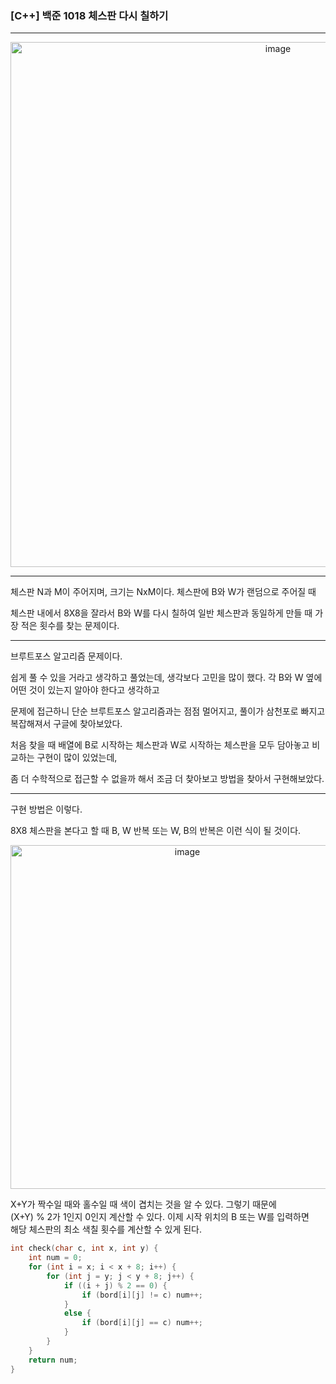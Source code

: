 ### [C++] 백준 1018 체스판 다시 칠하기
---
<p align="center">
<img width="840" alt="image" src="https://github.com/user-attachments/assets/9e1a399e-6533-4c0d-8c80-0f06eef4f147" /> 
</p>

---

체스판 N과 M이 주어지며, 크기는 NxM이다. 체스판에 B와 W가 랜덤으로 주어질 때  

체스판 내에서 8X8을 잘라서 B와 W를 다시 칠하여 일반 체스판과 동일하게 만들 때 가장 적은 횟수를 찾는 문제이다. 

---

브루트포스 알고리즘 문제이다.

쉽게 풀 수 있을 거라고 생각하고 풀었는데, 생각보다 고민을 많이 했다. 각 B와 W 옆에 어떤 것이 있는지 알아야 한다고 생각하고  

문제에 접근하니 단순 브루트포스 알고리즘과는 점점 멀어지고, 풀이가 삼천포로 빠지고 복잡해져서 구글에 찾아보았다.  

처음 찾을 때 배열에 B로 시작하는 체스판과 W로 시작하는 체스판을 모두 담아놓고 비교하는 구현이 많이 있었는데, 

좀 더 수학적으로 접근할 수 없을까 해서 조금 더 찾아보고 방법을 찾아서 구현해보았다.

---

구현 방법은 이렇다.

8X8 체스판을 본다고 할 때 B, W 반복 또는 W, B의 반복은 이런 식이 될 것이다.

<p align="center">
<img width="550" alt="image" src="https://github.com/user-attachments/assets/d84bcc03-2651-4929-a862-2dc9e27051ed" />
</p>

X+Y가 짝수일 때와 홀수일 때 색이 겹치는 것을 알 수 있다. 그렇기 때문에  
(X+Y) % 2가 1인지 0인지 계산할 수 있다. 이제 시작 위치의 B 또는 W를 입력하면  
해당 체스판의 최소 색칠 횟수를 계산할 수 있게 된다.

```C++
int check(char c, int x, int y) {
    int num = 0;
    for (int i = x; i < x + 8; i++) {
        for (int j = y; j < y + 8; j++) {
            if ((i + j) % 2 == 0) {
                if (bord[i][j] != c) num++;
            }
            else {
                if (bord[i][j] == c) num++;
            }
        }
    }
    return num;
}
